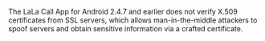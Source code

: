 The LaLa Call App for Android 2.4.7 and earlier does not verify X.509 certificates from SSL servers, which allows man-in-the-middle attackers to spoof servers and obtain sensitive information via a crafted certificate.